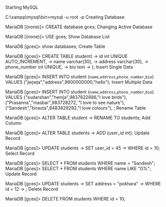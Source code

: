 Starting MySQL

C:\xampp\mysql\bin>mysql -u root -p
Creating Database

MariaDB [(none)]> CREATE database gces;
Changing Active Database

MariaDB [(none)]> USE gces;
Show Database List

MariaDB [gces]> show databases;
Create Table

MariaDB [gces]> CREATE TABLE student(
    -> id int UNIQUE AUTO_INCREMENT,
    -> name varchar(30),
    -> address varchar(30),
    -> phone_number int UNIQUE,
    -> bio text
    -> );
Insert Single Data

MariaDB [gces]> INSERT INTO student (`name`,`address`,`phone_number`,`bio`) 
VALUES ("jwjwja","address",9800000000,"hello");
Insert Multiple Data

MariaDB [gces]> INSERT INTO student 
(`name`,`address`,`phone_number`,`bio`) VALUES 
("sudarshan","hemja",9837822886,"I love birds"),
("Prasanna","masbar",983728272, "I love to see nature"),
("Sandesh","birauta",8483829292,"I love colours"),
;
Rename Table

MariaDB [gces]> ALTER TABLE student
    -> RENAME TO students;
Add Column

MariaDB [gces]> ALTER TABLE students
    -> ADD (user_id int);
Update Record

MariaDB [gces]> UPDATE students
    -> SET user_id = 45
    -> WHERE id = 10;
Select Record

MariaDB [gces]> SELECT * FROM students WHERE name = "Sandesh";
MariaDB [gces]> SELECT * FROM students WHERE name LIKE "G%";
Update Record

MariaDB [gces]> UPDATE students
    -> SET address = "pokhara"
    -> WHERE id = 12
    -> ;
Delete Record

MariaDB [gces]> DELETE FROM students WHERE id = 10;
